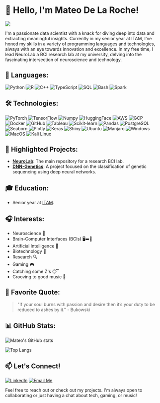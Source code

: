 # 👋 Hello, I'm Mateo De La Roche!
![](https://komarev.com/ghpvc/?username=Xteom&color=blue&style=flat-square&label=PROFILE+VIEWS)

I'm a passionate data scientist with a knack for diving deep into data and extracting meaningful insights. Currently in my senior year at ITAM, I've honed my skills in a variety of programming languages and technologies, always with an eye towards innovation and excellence. In my free time, I lead NeuroLab a BCI research lab at my university, delving into the fascinating intersection of neuroscience and technology.

## 🔭 Languages:

![Python](https://img.shields.io/badge/Python-3776AB?style=for-the-badge&logo=python&logoColor=white)
![R](https://img.shields.io/badge/R-276DC3?style=for-the-badge&logo=r&logoColor=white)
![C++](https://img.shields.io/badge/C++-00599C?style=for-the-badge&logo=c%2B%2B&logoColor=white)
![TypeScript](https://img.shields.io/badge/TypeScript-3178C6?style=for-the-badge&logo=typescript&logoColor=white)
![SQL](https://img.shields.io/badge/SQL-4479A1?style=for-the-badge&logo=sql&logoColor=white)
![Bash](https://img.shields.io/badge/Bash-4EAA25?style=for-the-badge&logo=gnu-bash&logoColor=white)
![Spark](https://img.shields.io/badge/Spark-E25A1C?style=for-the-badge&logo=apache-spark&logoColor=white)

## 🛠 Technologies:

![PyTorch](https://img.shields.io/badge/PyTorch-EE4C2C?style=for-the-badge&logo=pytorch&logoColor=white)
![TensorFlow](https://img.shields.io/badge/TensorFlow-FF6F00?style=for-the-badge&logo=tensorflow&logoColor=white)
![Numpy](https://img.shields.io/badge/Numpy-013243?style=for-the-badge&logo=numpy&logoColor=white)
![HuggingFace](https://img.shields.io/badge/HuggingFace-FF6F61?style=for-the-badge&logo=huggingface&logoColor=white)
![AWS](https://img.shields.io/badge/AWS-232F3E?style=for-the-badge&logo=amazon-aws&logoColor=white)
![GCP](https://img.shields.io/badge/GCP-4285F4?style=for-the-badge&logo=google-cloud&logoColor=white)
![Docker](https://img.shields.io/badge/Docker-2496ED?style=for-the-badge&logo=docker&logoColor=white)
![GitHub](https://img.shields.io/badge/GitHub-181717?style=for-the-badge&logo=github&logoColor=white)
![Tableau](https://img.shields.io/badge/Tableau-E97627?style=for-the-badge&logo=tableau&logoColor=white)
![Scikit-learn](https://img.shields.io/badge/Scikit_learn-F7931E?style=for-the-badge&logo=scikit-learn&logoColor=white)
![Pandas](https://img.shields.io/badge/Pandas-150458?style=for-the-badge&logo=pandas&logoColor=white)
![PostgreSQL](https://img.shields.io/badge/PostgreSQL-336791?style=for-the-badge&logo=postgresql&logoColor=white)
![Seaborn](https://img.shields.io/badge/Seaborn-8A3FFC?style=for-the-badge&logo=seaborn&logoColor=white)
![Plotly](https://img.shields.io/badge/Plotly-3F4F75?style=for-the-badge&logo=plotly&logoColor=white)
![Keras](https://img.shields.io/badge/Keras-D00000?style=for-the-badge&logo=keras&logoColor=white)
![Shiny](https://img.shields.io/badge/Shiny-4CA5E0?style=for-the-badge&logo=rstudio&logoColor=white)
![Ubuntu](https://img.shields.io/badge/Ubuntu-E95420?style=for-the-badge&logo=ubuntu&logoColor=white)
![Manjaro](https://img.shields.io/badge/Manjaro-35BF5C?style=for-the-badge&logo=manjaro&logoColor=white)
![Windows](https://img.shields.io/badge/Windows-0078D6?style=for-the-badge&logo=windows&logoColor=white)
![MacOS](https://img.shields.io/badge/MacOS-000000?style=for-the-badge&logo=apple&logoColor=white)
![Kali Linux](https://img.shields.io/badge/KaliLinux-557C94?style=for-the-badge&logo=kali-linux&logoColor=white)

## 🌱 Highlighted Projects:

- **[NeuroLab](https://github.com/Xteom/NeuroLab)**: The main repository for a research BCI lab.
- **[DNN-Genetics](https://github.com/Xteom/DNN-Genetics)**: A project focused on the classification of genetic sequencing using deep neural networks.

## 🎓 Education:

- Senior year at [ITAM](https://www.itam.mx/en).

## 🎧 Interests:

- Neuroscience 🧠
- Brain-Computer Interfaces (BCIs) 🖥️➡️🧠
- Artificial Intelligence 🤖
- Biotechnology 🧬
- Research 🔍
- Gaming 🎮
- Catching some Z's 😴
- Grooving to good music 🎵


## 📝 Favorite Quote:

> "If your soul burns with passion and desire then it’s your duty to be reduced to ashes by it." - Bukowski

## 📊 GitHub Stats:

![Mateo's GitHub stats](https://github-readme-stats-ruby-one.vercel.app/api?username=Xteom&show_icons=true&theme=radical)

![Top Langs](https://github-readme-stats.vercel.app/api/top-langs/?username=Xteom&layout=compact&theme=radical)


## 📫 Let's Connect!

[![LinkedIn](https://img.shields.io/badge/-LinkedIn-black.svg?style=flat-square&logo=linkedin&colorB=555)](https://www.linkedin.com/in/mateo-de-la-roche)
[![Email Me](https://img.shields.io/badge/-Email%20Me-blue?style=flat-square&logo=gmail&colorB=555)](mailto:mateodelaroche@gmail.com)

Feel free to reach out or check out my projects. I'm always open to collaborating or just having a chat about tech, gaming, or music!
